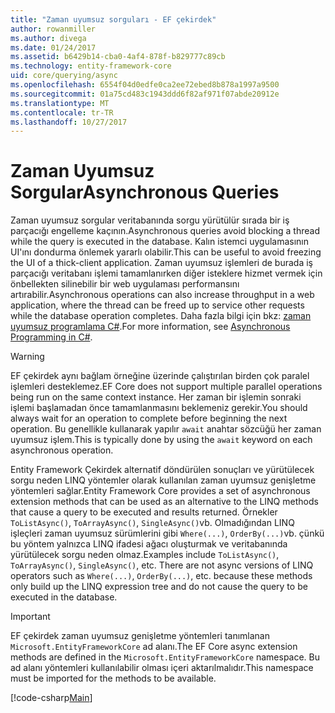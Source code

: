 ```yaml
---
title: "Zaman uyumsuz sorguları - EF çekirdek"
author: rowanmiller
ms.author: divega
ms.date: 01/24/2017
ms.assetid: b6429b14-cba0-4af4-878f-b829777c89cb
ms.technology: entity-framework-core
uid: core/querying/async
ms.openlocfilehash: 6554f04d0edfe0ca2ee72ebed8b878a1997a9500
ms.sourcegitcommit: 01a75cd483c1943ddd6f82af971f07abde20912e
ms.translationtype: MT
ms.contentlocale: tr-TR
ms.lasthandoff: 10/27/2017
---
```

# <a name="asynchronous-queries"></a><span data-ttu-id="a6322-102">Zaman Uyumsuz Sorgular</span><span class="sxs-lookup"><span data-stu-id="a6322-102">Asynchronous Queries</span></span>

<span data-ttu-id="a6322-103">Zaman uyumsuz sorgular veritabanında sorgu yürütülür sırada bir iş parçacığı engelleme kaçının.</span><span class="sxs-lookup"><span data-stu-id="a6322-103">Asynchronous queries avoid blocking a thread while the query is executed in the database.</span></span> <span data-ttu-id="a6322-104">Kalın istemci uygulamasının UI'ını dondurma önlemek yararlı olabilir.</span><span class="sxs-lookup"><span data-stu-id="a6322-104">This can be useful to avoid freezing the UI of a thick-client application.</span></span> <span data-ttu-id="a6322-105">Zaman uyumsuz işlemleri de burada iş parçacığı veritabanı işlemi tamamlanırken diğer isteklere hizmet vermek için önbellekten silinebilir bir web uygulaması performansını artırabilir.</span><span class="sxs-lookup"><span data-stu-id="a6322-105">Asynchronous operations can also increase throughput in a web application, where the thread can be freed up to service other requests while the database operation completes.</span></span> <span data-ttu-id="a6322-106">Daha fazla bilgi için bkz: [zaman uyumsuz programlama C#](https://docs.microsoft.com/dotnet/csharp/async).</span><span class="sxs-lookup"><span data-stu-id="a6322-106">For more information, see [Asynchronous Programming in C#](https://docs.microsoft.com/dotnet/csharp/async).</span></span>

> [!WARNING]  
> <span data-ttu-id="a6322-107">EF çekirdek aynı bağlam örneğine üzerinde çalıştırılan birden çok paralel işlemleri desteklemez.</span><span class="sxs-lookup"><span data-stu-id="a6322-107">EF Core does not support multiple parallel operations being run on the same context instance.</span></span> <span data-ttu-id="a6322-108">Her zaman bir işlemin sonraki işlemi başlamadan önce tamamlanmasını beklemeniz gerekir.</span><span class="sxs-lookup"><span data-stu-id="a6322-108">You should always wait for an operation to complete before beginning the next operation.</span></span> <span data-ttu-id="a6322-109">Bu genellikle kullanarak yapılır `await` anahtar sözcüğü her zaman uyumsuz işlem.</span><span class="sxs-lookup"><span data-stu-id="a6322-109">This is typically done by using the `await` keyword on each asynchronous operation.</span></span>

<span data-ttu-id="a6322-110">Entity Framework Çekirdek alternatif döndürülen sonuçları ve yürütülecek sorgu neden LINQ yöntemler olarak kullanılan zaman uyumsuz genişletme yöntemleri sağlar.</span><span class="sxs-lookup"><span data-stu-id="a6322-110">Entity Framework Core provides a set of asynchronous extension methods that can be used as an alternative to the LINQ methods that cause a query to be executed and results returned.</span></span> <span data-ttu-id="a6322-111">Örnekler `ToListAsync()`, `ToArrayAsync()`, `SingleAsync()`vb. Olmadığından LINQ işleçleri zaman uyumsuz sürümlerini gibi `Where(...)`, `OrderBy(...)`vb. çünkü bu yöntem yalnızca LINQ ifadesi ağacı oluşturmak ve veritabanında yürütülecek sorgu neden olmaz.</span><span class="sxs-lookup"><span data-stu-id="a6322-111">Examples include `ToListAsync()`, `ToArrayAsync()`, `SingleAsync()`, etc. There are not async versions of LINQ operators such as `Where(...)`, `OrderBy(...)`, etc. because these methods only build up the LINQ expression tree and do not cause the query to be executed in the database.</span></span>

> [!IMPORTANT]  
> <span data-ttu-id="a6322-112">EF çekirdek zaman uyumsuz genişletme yöntemleri tanımlanan `Microsoft.EntityFrameworkCore` ad alanı.</span><span class="sxs-lookup"><span data-stu-id="a6322-112">The EF Core async extension methods are defined in the `Microsoft.EntityFrameworkCore` namespace.</span></span> <span data-ttu-id="a6322-113">Bu ad alanı yöntemleri kullanılabilir olması içeri aktarılmalıdır.</span><span class="sxs-lookup"><span data-stu-id="a6322-113">This namespace must be imported for the methods to be available.</span></span>

[!code-csharp[Main](../../../samples/core/Querying/Querying/Async/Sample.cs#Sample)]
